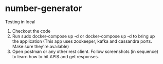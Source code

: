 # number-generator

Testing in local

1. Checkout the code
2. Run sudo docker-compose up -d or docker-compose up -d to bring up the application (This app uses zookeeper, kafka and cassandra ports. Make sure they're available)
3. Open postman or any other rest client. Follow screenshots (in sequence) to learn how to hit APIS and get responses.
